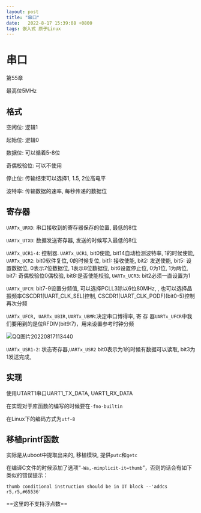 ```yaml
---
layout: post
title: "串口" 
date:   2022-8-17 15:39:08 +0800
tags: 嵌入式 原子Linux
---
```


# 串口

第55章

最高位5MHz

## 格式

空闲位: 逻辑1

起始位: 逻辑0

数据位: 可以循着5-8位

奇偶校验位: 可以不使用

停止位: 传输结束可以选择1, 1.5, 2位高电平

波特率: 传输数据的速率, 每秒传递的数据位

## 寄存器

`UARTx_URXD`: 串口接收到的寄存器保存的位置, 最低的8位

`UARTx_UTXD`: 数据发送寄存器, 发送的时候写入最低的8位

`UARTx_UCR1-4`: 控制器. `UARTx_UCR1`, bit0使能, bit14自动检测波特率, 1的时候使能, `UARTx_UCR2`: bit0软件复位, 0的时候复位, bit1: 接收使能, bit2: 发送使能, bit5: 设置数据位, 0表示7位数据位, 1表示8位数据位, bit6设置停止位, 0为1位, 1为两位, bit7: 奇偶校验位0偶校验, bit8:是否使能校验, `UARTx_UCR3`: bit2必须一直设置为1

`UARTx_UFCR`: bit7-9设置分频值, 可以选择PCLL3除以6位80MHz, , 也可以选择晶振频率CSCDR1[UART_CLK_SEL]控制, CSCDR1\[UART_CLK_PODF](bit0-5)控制再次分频

`UARTx_UFCR, UARTx_UBIR,UARTx_UBMR`:决定串口博得率, 寄 存 器`UARTx_UFCR`中我们要用到的是位RFDIV(bit9:7)，用来设置参考时钟分频

![QQ图片20220817113440](E:\a学习\笔记\img\QQ图片20220817113440.png)

`UARTx_USR1-2`: 状态寄存器,`UARTx_USR2` bit0表示为1的时候有数据可以读取, bit3为1发送完成, 

## 实现

使用UTART1串口UART1_TX_DATA, UART1_RX_DATA

在实现对于库函数的编写的时候要在`-fno-builtin`

在Linux下的编码方式为`utf-8`

## 移植printf函数

实际是从uboot中提取出来的, 移植模块, 提供`putc`和`getc`

在编译C文件的时候添加了选项“`-Wa,-mimplicit-it=thumb`”，否则的话会有如下类似的错误提示：

```
thumb conditional instruction should be in IT block --'addcs r5,r5,#65536'
```

==这里的不支持浮点数==

































